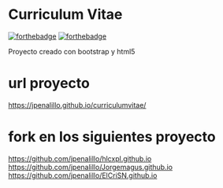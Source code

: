 # Curriculum Vitae

[![forthebadge](https://forthebadge.com/images/badges/uses-html.svg)](http://forthebadge.com)
[![forthebadge](https://forthebadge.com/images/badges/uses-badges.svg)](http://forthebadge.com)

Proyecto creado con bootstrap y html5

# url proyecto

https://jpenalillo.github.io/curriculumvitae/

# fork en los siguientes proyecto

https://github.com/jpenalillo/hlcxpl.github.io
https://github.com/jpenalillo/Jorgemagus.github.io
https://github.com/jpenalillo/ElCriSN.github.io